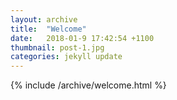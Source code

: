```yaml
---
layout: archive
title:  "Welcome"
date:   2018-01-9 17:42:54 +1100
thumbnail: post-1.jpg
categories: jekyll update
---
```


{% include /archive/welcome.html %}
